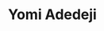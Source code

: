 ---
title: Yomi Adedeji
featured_image: /uploads/headers/leadership-header.jpg
image_description: Black and white collage of business executives
name: Yomi Adedeji
designation: Chief Executive Officer
profile: executive
position: 1
image: /uploads/leadership/yomi.png
summary: |-
    Lorem ipsum is placeholder text commonly used in the graphic,  print, and publishing industries for previewing layouts and visual mockups
detail: |-
    Yomi Adedeji co-founded Softcom Limited in 2007. Since the company’s formation, Yomi has held several positions including those of the managing partner, CEO, and Head-IT. Yomi is a tech enthusiast which emphasizes his commitment to building a solutions company focused on connecting people, businesses, and communities in Africa using technology. Under his leadership, Softcom has pioneered some of Africa’s largest technology-focused deployments in addressing various problems for leading telecoms, consumer goods, financial, retail and governmental organizations. Yomi received a B.Sc from Covenant University in 2007, and is an Alumnus of the Stanford University SEED Program. 
---